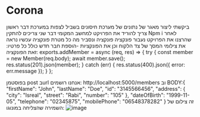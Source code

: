 # Corona
ביקשתי ליצור מאגר של נתונים של מערכת חיסונים 
בשביל לצפות במערכת
דבר ראשון צריך להוריד את הפרויקט למחשב המקומי
דבר שני צריכים להתקין Npm i 
לאחר שהרצנו את הפרויקט
נעבור פונקציה פונקציה ונסביר מה כל מטרת פונקציה
עכשיו נראה את צילומי המסך של צד הלקוח וכן את הפונקציות 
-הוספת חבר חדש כולל כל פרטיו:
זאת הפונקציה:
exports.addMember = async (req, res) => {
  try {
    const member = new Member(req.body);
    await member.save();
    res.status(201).json(member);
  } catch (err) {
    res.status(400).json({ error: err.message });
  }
};

בפוסטמן
post
בurl  אנחנו רושמים: http://localhost:5000/members
וב BODY:{
  "firstName": "John",
  "lastName": "Doe",
  "id": "3145566456",
  "address": {
    "city": "Isreal",
    "street": "Rabi",
    "number": "105"
  },
  "dateOfBirth": "1999-11-05",
  "telephone": "02345875",
  "mobilePhone": "06548378282"
}
זה צילום של השמירה שהצליחה במונוגו:
![image](https://github.com/SARAHLER/Corona/assets/74296156/8b88af9a-7cf6-430d-9ee2-21035bbc52e9)


